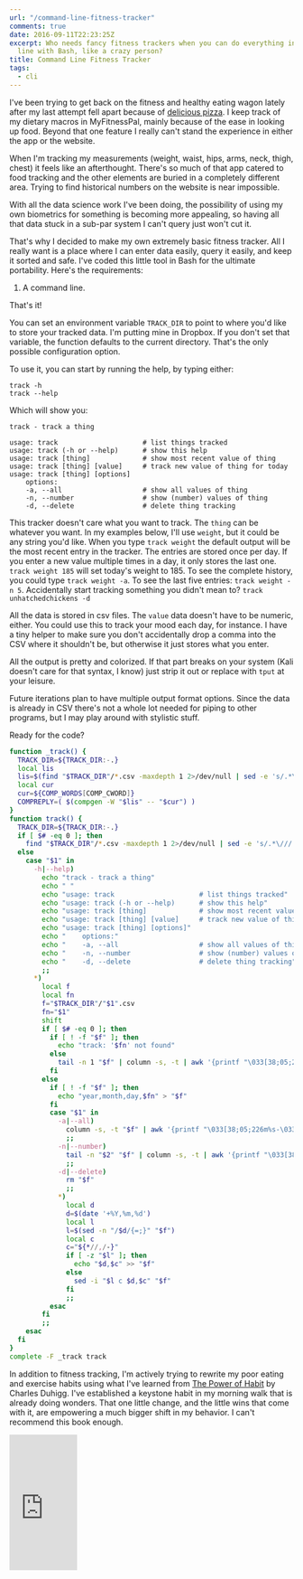 ```yaml
---
url: "/command-line-fitness-tracker"
comments: true
date: 2016-09-11T22:23:25Z
excerpt: Who needs fancy fitness trackers when you can do everything in the command
  line with Bash, like a crazy person?
title: Command Line Fitness Tracker
tags:
  - cli
---
```


I've been trying to get back on the fitness and healthy eating wagon lately after my last attempt fell apart because of [delicious pizza][]. I keep track of my dietary macros in MyFitnessPal, mainly because of the ease in looking up food. Beyond that one feature I really can't stand the experience in either the app or the website.

When I'm tracking my measurements (weight, waist, hips, arms, neck, thigh, chest) it feels like an afterthought. There's so much of that app catered to food tracking and the other elements are buried in a completely different area. Trying to find historical numbers on the website is near impossible.

With all the data science work I've been doing, the possibility of using my own biometrics for something is becoming more appealing, so having all that data stuck in a sub-par system I can't query just won't cut it.

That's why I decided to make my own extremely basic fitness tracker. All I really want is a place where I can enter data easily, query it easily, and keep it sorted and safe. I've coded this little tool in Bash for the ultimate portability. Here's the requirements:

1) A command line.

That's it!

You can set an environment variable `TRACK_DIR` to point to where you'd like to store your tracked data. I'm putting mine in Dropbox. If you don't set that variable, the function defaults to the current directory. That's the only possible configuration option.

To use it, you can start by running the help, by typing either:

    track -h
	track --help

Which will show you:

    track - track a thing

    usage: track                     # list things tracked
    usage: track (-h or --help)      # show this help
    usage: track [thing]             # show most recent value of thing
    usage: track [thing] [value]     # track new value of thing for today
    usage: track [thing] [options]
        options:
        -a, --all                    # show all values of thing
        -n, --number                 # show (number) values of thing
        -d, --delete                 # delete thing tracking

This tracker doesn't care what you want to track. The `thing` can be whatever you want. In my examples below, I'll use `weight`, but it could be any string you'd like. When you type `track weight` the default output will be the most recent entry in the tracker. The entries are stored once per day. If you enter a new value multiple times in a day, it only stores the last one. `track weight 185` will set today's weight to 185. To see the complete history, you could type `track weight -a`. To see the last five entries: `track weight -n 5`. Accidentally start tracking something you didn't mean to? `track unhatchedchickens -d`

All the data is stored in csv files. The `value` data doesn't have to be numeric, either. You could use this to track your mood each day, for instance. I have a tiny helper to make sure you don't accidentally drop a comma into the CSV where it shouldn't be, but otherwise it just stores what you enter.

All the output is pretty and colorized. If that part breaks on your system (Kali doesn't care for that syntax, I know) just strip it out or replace with `tput` at your leisure.

Future iterations plan to have multiple output format options. Since the data is already in CSV there's not a whole lot needed for piping to other programs, but I may play around with stylistic stuff.

Ready for the code?

``` bash
function _track() {
  TRACK_DIR=${TRACK_DIR:-.}
  local lis
  lis=$(find "$TRACK_DIR"/*.csv -maxdepth 1 2>/dev/null | sed -e 's/.*\///' | sed -e 's/\..*$//')
  local cur
  cur=${COMP_WORDS[COMP_CWORD]}
  COMPREPLY=( $(compgen -W "$lis" -- "$cur") )
}
function track() {
  TRACK_DIR=${TRACK_DIR:-.}
  if [ $# -eq 0 ]; then
    find "$TRACK_DIR"/*.csv -maxdepth 1 2>/dev/null | sed -e 's/.*\///' | sed -e 's/\..*$//'
  else
    case "$1" in
      -h|--help)
        echo "track - track a thing"
        echo " "
        echo "usage: track                     # list things tracked"
        echo "usage: track (-h or --help)      # show this help"
        echo "usage: track [thing]             # show most recent value of thing"
        echo "usage: track [thing] [value]     # track new value of thing for today"
        echo "usage: track [thing] [options]"
        echo "    options:"
        echo "    -a, --all                    # show all values of thing"
        echo "    -n, --number                 # show (number) values of thing"
        echo "    -d, --delete                 # delete thing tracking"
        ;;
      *)
        local f
        local fn
        f="$TRACK_DIR"/"$1".csv
        fn="$1"
        shift
        if [ $# -eq 0 ]; then
          if [ ! -f "$f" ]; then
            echo "track: '$fn' not found"
          else
            tail -n 1 "$f" | column -s, -t | awk '{printf "\033[38;05;226m%s-\033[38;05;226m%s-\033[38;05;226m%s\t\033[38;05;46m%s\t\n", $1, $2, $3, $4;}'
          fi
        else
          if [ ! -f "$f" ]; then
            echo "year,month,day,$fn" > "$f"
          fi
          case "$1" in
            -a|--all)
              column -s, -t "$f" | awk '{printf "\033[38;05;226m%s-\033[38;05;226m%s-\033[38;05;226m%s\t\033[38;05;46m%s\t\n", $1, $2, $3, $4;}'
              ;;
            -n|--number)
              tail -n "$2" "$f" | column -s, -t | awk '{printf "\033[38;05;226m%s-\033[38;05;226m%s-\033[38;05;226m%s\t\033[38;05;46m%s\t\n", $1, $2, $3, $4;}'
              ;;
            -d|--delete)
              rm "$f"
              ;;
            *)
              local d
              d=$(date '+%Y,%m,%d')
              local l
              l=$(sed -n "/$d/{=;}" "$f")
              local c
              c="${*//,/-}"
              if [ -z "$l" ]; then
                echo "$d,$c" >> "$f"
              else
                sed -i "$l c $d,$c" "$f"
              fi
              ;;
          esac
        fi
        ;;
    esac
  fi
}
complete -F _track track
```

In addition to fitness tracking, I'm actively trying to rewrite my poor eating and exercise habits using what I've learned from [The Power of Habit][] by Charles Duhigg. I've established a keystone habit in my morning walk that is already doing wonders. That one little change, and the little wins that come with it, are empowering a much bigger shift in my behavior. I can't recommend this book enough.

<div class="center">
<iframe
	height="240"
	width="120"
	sandbox="allow-forms allow-modals allow-popups allow-popups-to-escape-sandbox allow-same-origin allow-scripts"
	frameborder="0"
	scrolling="no"
	src="https://ws-na.amazon-adsystem.com/widgets/q?ServiceVersion=20070822&OneJS=1&Operation=GetAdHtml&MarketPlace=US&source=ss&ref=as_ss_li_til&ad_type=product_link&tracking_id=tomablog-20&marketplace=amazon&region=US&placement=081298160X&asins=081298160X&linkId=6fad0faf787146f77e6ead9d5f87b2e4&show_border=true&link_opens_in_new_window=true">
</iframe>
</div>

  [delicious pizza]: http://www.delorenzospizza.com/
    "DeLorenzo's Pizza"
  [The Power of Habit]: http://amzn.to/2cPdomG
    "The Power of Habit | Amazon.com"
